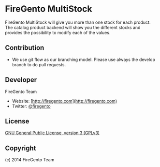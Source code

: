 FireGento MultiStock
====================

FireGento MultiStock will give you more than one stock for each product. 
The catalog product backend will show you the different stocks and provides the possibility to modify
each of the values.

Contribution
------------
* We use git flow as our branching model. Please use always the develop branch to do pull requests.

Developer
---------
FireGento Team
* Website: [http://firegento.com](http://firegento.com)
* Twitter: [@firegento](https://twitter.com/firegento)

License
-------
[GNU General Public License, version 3 (GPLv3)](http://opensource.org/licenses/gpl-3.0)

Copyright
---------
(c) 2014 FireGento Team